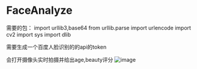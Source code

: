 # FaceAnalyze
需要的包：
import urllib3,base64
from urllib.parse import urlencode
import cv2
import sys
import dlib

需要生成一个百度人脸识别的的api的token

会打开摄像头实时拍摄并给出age,beauty评分
![image]()
